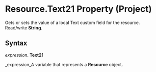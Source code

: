 
# Resource.Text21 Property (Project)

Gets or sets the value of a local Text custom field for the resource. Read/write  **String**.


## Syntax

 _expression_. **Text21**

 _expression_A variable that represents a  **Resource** object.

